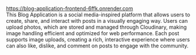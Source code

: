 https://blog-application-frontend-6ffk.onrender.com
<br>
This Blog Application is a social media-inspired platform that allows users to create, share, and interact with posts in a visually engaging way. Users can upload photos, which are stored and managed through Cloudinary, making image handling efficient and optimized for web performance. Each post supports image uploads, creating a rich, interactive experience where users can also like, dislike, and comment on posts to engage with the community.
